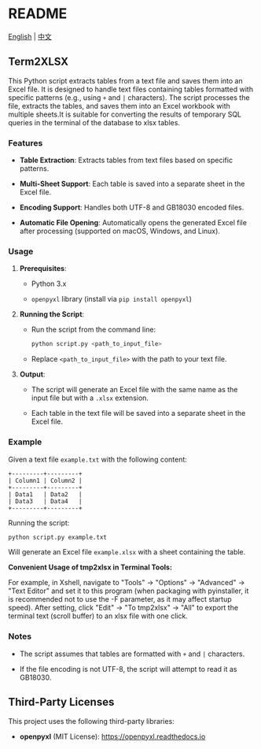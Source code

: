 # README

[English](./README.md) | [中文](./README.zh_cn.md)

## Term2XLSX

This Python script extracts tables from a text file and saves them into an Excel file. It is designed to handle text files containing tables formatted with specific patterns (e.g., using `+` and `|` characters). The script processes the file, extracts the tables, and saves them into an Excel workbook with multiple sheets.It is suitable for converting the results of temporary SQL queries in the terminal of the database to xlsx tables.

### Features

- **Table Extraction**: Extracts tables from text files based on specific patterns.

- **Multi-Sheet Support**: Each table is saved into a separate sheet in the Excel file.

- **Encoding Support**: Handles both UTF-8 and GB18030 encoded files.

- **Automatic File Opening**: Automatically opens the generated Excel file after processing (supported on macOS, Windows, and Linux).

### Usage

1. **Prerequisites**:
   
   - Python 3.x
   
   - `openpyxl` library (install via `pip install openpyxl`)

2. **Running the Script**:
   
   - Run the script from the command line:
     
     ```bash
     python script.py <path_to_input_file>
     ```
   
   - Replace `<path_to_input_file>` with the path to your text file.

3. **Output**:
   
   - The script will generate an Excel file with the same name as the input file but with a `.xlsx` extension.
   
   - Each table in the text file will be saved into a separate sheet in the Excel file.

### Example

Given a text file `example.txt` with the following content:

```
+---------+---------+
| Column1 | Column2 |
+---------+---------+
| Data1   | Data2   |
| Data3   | Data4   |
+---------+---------+
```

Running the script:

```bash
python script.py example.txt
```

Will generate an Excel file `example.xlsx` with a sheet containing the table.

**Convenient Usage of tmp2xlsx in Terminal Tools:**

For example, in Xshell, navigate to "Tools" -> "Options" -> "Advanced" -> "Text Editor" and set it to this program (when packaging with pyinstaller, it is recommended not to use the -F parameter, as it may affect startup speed). After setting, click "Edit" -> "To tmp2xlsx" -> "All" to export the terminal text (scroll buffer) to an xlsx file with one click. 

### Notes

- The script assumes that tables are formatted with `+` and `|` characters.

- If the file encoding is not UTF-8, the script will attempt to read it as GB18030.

## Third-Party Licenses

This project uses the following third-party libraries:

- **openpyxl** (MIT License): https://openpyxl.readthedocs.io

